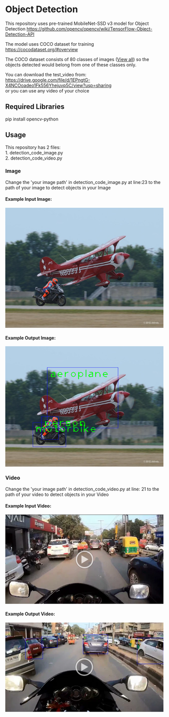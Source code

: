 # Object Detection

This repository uses pre-trained MobileNet-SSD v3 model for Object Detection
https://github.com/opencv/opencv/wiki/TensorFlow-Object-Detection-API

The model uses COCO dataset for training
https://cocodataset.org/#overview

The COCO dataset consists of 80 classes of images (<a href="/labels.txt">View all</a>) so the objects detected would belong from one of these classes only.

You can download the test_video from: <br/>
https://drive.google.com/file/d/1EPngtG-X4NCOoadeo1Fk556Yhejuvp5C/view?usp=sharing<br/>
or you can use any video of your choice
<h2> Required Libraries </h2>
    pip install opencv-python

<h2> Usage </h2>
This repository has 2 files: <br/>
1. detection_code_image.py <br/>
2. detection_code_video.py <br/>

<h3> Image </h3>

Change the 'your image path' in detection_code_image.py at line:23 to the path of your image to detect objects in your Image

<h4> Example Input Image: </h4>
<img src="/test_image.png" width=500>
<h4> Example Output Image: </h4>
<img src="/test_output.png" width=500>

<h3> Video </h3>

Change the 'your image path' in detection_code_video.py at line: 21 to the path of your video to detect objects in your Video

<h4> Example Input Video: </h4>
<a href="https://drive.google.com/file/d/1EPngtG-X4NCOoadeo1Fk556Yhejuvp5C/view?usp=sharing"><img src="/input_video_thumb.png" width=500></a>

<h4> Example Output Video: </h4>
<a href="https://drive.google.com/file/d/1y52-GFJHX28FRxgSJZVlkGvQsnY8ML75/view?usp=sharing"><img src="/output_thumb.png" width=500></a>
